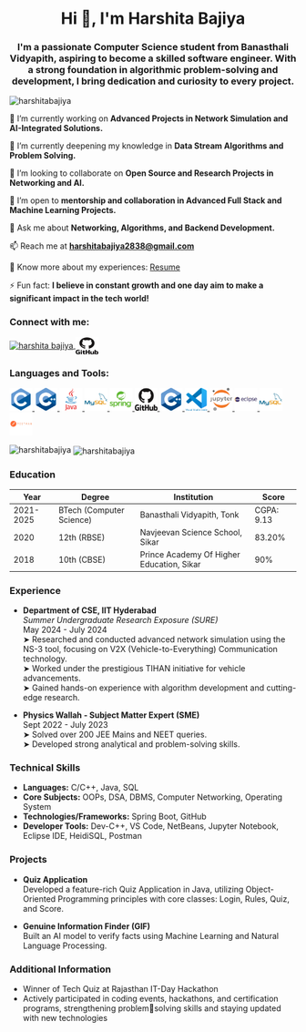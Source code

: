<h1 align="center">Hi 👋, I'm Harshita Bajiya</h1>
<h3 align="center">I'm a passionate Computer Science student from Banasthali Vidyapith, aspiring to become a skilled software engineer. With a strong foundation in algorithmic problem-solving and development, I bring dedication and curiosity to every project.</h3>

<p align="left"> <img src="https://komarev.com/ghpvc/?username=harshitabajiya&label=Profile%20views&color=0e75b6&style=flat" alt="harshitabajiya" /> </p>

🔭 I’m currently working on **Advanced Projects in Network Simulation and AI-Integrated Solutions.**

🌱 I’m currently deepening my knowledge in **Data Stream Algorithms and Problem Solving.**

👯 I’m looking to collaborate on **Open Source and Research Projects in Networking and AI.**

🤝 I’m open to **mentorship and collaboration in Advanced Full Stack and Machine Learning Projects.**

💬 Ask me about **Networking, Algorithms, and Backend Development.**

📫 Reach me at **harshitabajiya2838@gmail.com**

📄 Know more about my experiences: [Resume](#)

⚡ Fun fact: **I believe in constant growth and one day aim to make a significant impact in the tech world!**


<h3 align="left">Connect with me:</h3>
<p align="left">
  <a href="https://linkedin.com/in/harshita-bajiya-720741233" target="blank">
    <img align="center" src="https://raw.githubusercontent.com/rahuldkjain/github-profile-readme-generator/master/src/images/icons/Social/linked-in-alt.svg" alt="harshita bajiya" height="30" width="40" />
  </a>
  <a href="https://github.com/Harshitabajiya" target="blank">
    <img align="center" src="https://raw.githubusercontent.com/devicons/devicon/master/icons/github/github-original-wordmark.svg" alt="github" height="30" width="40" />
  </a>
</p>

<h3 align="left">Languages and Tools:</h3>
<p align="left"> 
  <a href="https://www.cprogramming.com/" target="_blank" rel="noreferrer"> 
    <img src="https://raw.githubusercontent.com/devicons/devicon/master/icons/c/c-original.svg" alt="c" width="40" height="40"/> 
  </a> 
  <a href="https://www.w3schools.com/cpp/" target="_blank" rel="noreferrer"> 
    <img src="https://raw.githubusercontent.com/devicons/devicon/master/icons/cplusplus/cplusplus-original.svg" alt="cplusplus" width="40" height="40"/> 
  </a> 
  <a href="https://www.w3schools.com/java/" target="_blank" rel="noreferrer"> 
    <img src="https://raw.githubusercontent.com/devicons/devicon/master/icons/java/java-original-wordmark.svg" alt="java" width="40" height="40"/> 
  </a> 
  <a href="https://www.w3schools.com/sql/" target="_blank" rel="noreferrer"> 
    <img src="https://raw.githubusercontent.com/devicons/devicon/master/icons/mysql/mysql-original-wordmark.svg" alt="sql" width="40" height="40"/> 
  </a> 
  <a href="https://spring.io/" target="_blank" rel="noreferrer"> 
    <img src="https://raw.githubusercontent.com/devicons/devicon/master/icons/spring/spring-original-wordmark.svg" alt="spring" width="40" height="40"/> 
  </a> 
  <a href="https://github.com/" target="_blank" rel="noreferrer"> 
    <img src="https://raw.githubusercontent.com/devicons/devicon/master/icons/github/github-original-wordmark.svg" alt="github" width="40" height="40"/> 
  </a> 
  <a href="https://dev-cpp.com/" target="_blank" rel="noreferrer"> 
    <img src="https://raw.githubusercontent.com/devicons/devicon/master/icons/cplusplus/cplusplus-original.svg" alt="devcpp" width="40" height="40"/> 
  </a> 
  <a href="https://code.visualstudio.com/" target="_blank" rel="noreferrer"> 
    <img src="https://raw.githubusercontent.com/devicons/devicon/master/icons/vscode/vscode-original-wordmark.svg" alt="vscode" width="40" height="40"/> 
  </a> 

  <a href="https://jupyter.org/" target="_blank" rel="noreferrer"> 
    <img src="https://raw.githubusercontent.com/devicons/devicon/master/icons/jupyter/jupyter-original-wordmark.svg" alt="jupyter" width="40" height="40"/> 
  </a> 
  <a href="https://www.eclipse.org/" target="_blank" rel="noreferrer"> 
    <img src="https://raw.githubusercontent.com/devicons/devicon/master/icons/eclipse/eclipse-original-wordmark.svg" alt="eclipse" width="40" height="40"/> 
  </a> 
  <a href="https://www.heidisql.com/" target="_blank" rel="noreferrer"> 
    <img src="https://raw.githubusercontent.com/devicons/devicon/master/icons/mysql/mysql-original-wordmark.svg" alt="heidisql" width="40" height="40"/> 
  </a> 
  <a href="https://www.postman.com/" target="_blank" rel="noreferrer"> 
    <img src="https://raw.githubusercontent.com/devicons/devicon/master/icons/postman/postman-original-wordmark.svg" alt="postman" width="40" height="40"/> 
  </a>  
</p>

<p><img align="left" src="https://github-readme-stats.vercel.app/api/top-langs?username=harshitabajiya&show_icons=true&locale=en&layout=compact" alt="harshitabajiya" /></p>

<p>&nbsp;<img align="center" src="https://github-readme-stats.vercel.app/api?username=harshitabajiya&show_icons=true&locale=en" alt="harshitabajiya" /></p>


<h3 align="left">Education</h3>

| Year        | Degree                      | Institution                                  | Score          |
|-------------|-----------------------------|----------------------------------------------|----------------|
| 2021-2025   | BTech (Computer Science)     | Banasthali Vidyapith, Tonk                   | CGPA: 9.13     |
| 2020        | 12th (RBSE)                  | Navjeevan Science School, Sikar              | 83.20%         |
| 2018        | 10th (CBSE)                  | Prince Academy Of Higher Education, Sikar    | 90%            |

<h3 align="left">Experience</h3>

- **Department of CSE, IIT Hyderabad**  
  *Summer Undergraduate Research Exposure (SURE)*  
  May 2024 - July 2024  
  ➤ Researched and conducted advanced network simulation using the NS-3 tool, focusing on V2X (Vehicle-to-Everything) Communication technology.  
  ➤ Worked under the prestigious TIHAN initiative for vehicle advancements.  
  ➤ Gained hands-on experience with algorithm development and cutting-edge research.

- **Physics Wallah - Subject Matter Expert (SME)**  
  Sept 2022 - July 2023  
  ➤ Solved over 200 JEE Mains and NEET queries.  
  ➤ Developed strong analytical and problem-solving skills.

<h3 align="left">Technical Skills</h3>

- **Languages:** C/C++, Java, SQL
- **Core Subjects:** OOPs, DSA, DBMS, Computer Networking, Operating System
- **Technologies/Frameworks:** Spring Boot, GitHub
- **Developer Tools:** Dev-C++, VS Code, NetBeans, Jupyter Notebook, Eclipse IDE, HeidiSQL, Postman

<h3 align="left">Projects</h3>

- **Quiz Application**  
  Developed a feature-rich Quiz Application in Java, utilizing Object-Oriented Programming principles with core classes: Login, Rules, Quiz, and Score.

- **Genuine Information Finder (GIF)**  
  Built an AI model to verify facts using Machine Learning and Natural Language Processing.

<h3 align="left">Additional Information</h3>

- Winner of Tech Quiz at Rajasthan IT-Day Hackathon
- Actively participated in coding events, hackathons, and certification programs, strengthening problemsolving skills and staying updated with new technologies
